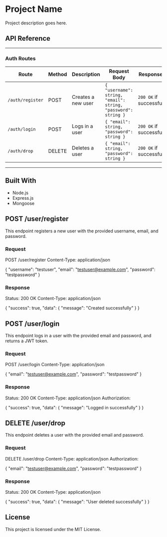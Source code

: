 # Project Name

Project description goes here.

## API Reference
----------------------------------------------------------------------
### Auth Routes

| Route | Method | Description | Request Body | Response |
| --- | --- | --- | --- | --- |
| `/auth/register` | POST | Creates a new user | `{ "username": string, "email": string, "password": string }` | `200 OK` if successful |
| `/auth/login` | POST | Logs in a user | `{ "email": string, "password": string }` | `200 OK` if successful |
| `/auth/drop` | DELETE | Deletes a user | `{ "email": string, "password": string }` | `200 OK` if successful |

----------------------------------------------------------------------

## Built With

- Node.js
- Express.js
- Mongoose


## POST /user/register

This endpoint registers a new user with the provided username, email, and password.

### Request

POST /user/register
Content-Type: application/json

{
"username": "testuser",
"email": "testuser@example.com",
"password": "testpassword"
}


### Response

Status: 200 OK
Content-Type: application/json

{
"success": true,
"data": {
"message": "Created successfully"
}
}




## POST /user/login

This endpoint logs in a user with the provided email and password, and returns a JWT token.

### Request

POST /user/login
Content-Type: application/json

{
"email": "testuser@example.com",
"password": "testpassword"
}


### Response

Status: 200 OK
Content-Type: application/json
Authorization: <JWT token>

{
"success": true,
"data": {
"message": "Logged in successfully"
}
}



  
## DELETE /user/drop
  
This endpoint deletes a user with the provided email and password.

### Request

DELETE /user/drop
Content-Type: application/json
Authorization: <JWT token>

{
"email": "testuser@example.com",
"password": "testpassword"
}


  
### Response

Status: 200 OK
Content-Type: application/json

{
"success": true,
"data": {
"message": "User deleted successfully"
}
}



## License

This project is licensed under the MIT License.
